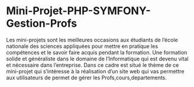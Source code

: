 # Mini-Projet-PHP-SYMFONY-Gestion-Profs
Les mini-projets sont les meilleures occasions aux étudiants de l’école nationale des sciences appliquées pour mettre en pratique les compétences et le savoir faire acquis pendant la formation. Une formation solide et généraliste dans le domaine de l’Informatique qui est devenu vital et nécessaire dans l’entreprise.
 Dans ce cadre est situé le thème de ce mini-projet qui s’intéresse à la réalisation d’un site web qui vas permettre aux utilisateurs de permet de gérer les Profs,cours,departements.

